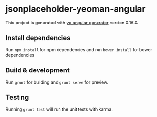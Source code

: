 # jsonplaceholder-yeoman-angular

This project is generated with [yo angular generator](https://github.com/yeoman/generator-angular)
version 0.16.0.

## Install dependencies 

Run `npm install` for npm dependencies
and run `bower install` for bower dependencies

## Build & development

Run `grunt` for building and `grunt serve` for preview.

## Testing

Running `grunt test` will run the unit tests with karma.
